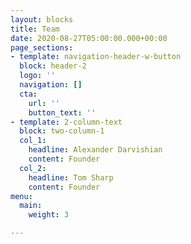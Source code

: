 ```yaml
---
layout: blocks
title: Team
date: 2020-08-27T05:00:00.000+00:00
page_sections:
- template: navigation-header-w-button
  block: header-2
  logo: ''
  navigation: []
  cta:
    url: ''
    button_text: ''
- template: 2-column-text
  block: two-column-1
  col_1:
    headline: Alexander Darvishian
    content: Founder
  col_2:
    headline: Tom Sharp
    content: Founder
menu:
  main:
    weight: 3

---
```

